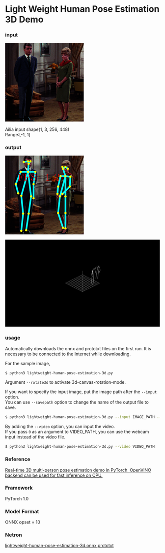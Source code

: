 # Light Weight Human Pose Estimation 3D Demo

### input

![input_image](input.png)

Ailia input shape(1, 3,	256, 448)  
Range:[-1, 1]

### output

![output_image](ICV_3D_Human_Pose_Estimation_0.png)

![output_3d](Canvas3D_0.png)

### usage
Automatically downloads the onnx and prototxt files on the first run.
It is necessary to be connected to the Internet while downloading.

For the sample image,
``` bash
$ python3 lightweight-human-pose-estimation-3d.py
```

Argument `--rotate3d` to activate 3d-canvas-rotation-mode.  

If you want to specify the input image, put the image path after the `--input` option.  
You can use `--savepath` option to change the name of the output file to save.
```bash
$ python3 lightweight-human-pose-estimation-3d.py --input IMAGE_PATH --savepath SAVE_IMAGE_PATH
```

By adding the `--video` option, you can input the video.   
If you pass `0` as an argument to VIDEO_PATH, you can use the webcam input instead of the video file.
```bash
$ python3 lightweight-human-pose-estimation-3d.py --video VIDEO_PATH
```


### Reference

[Real-time 3D multi-person pose estimation demo in PyTorch. OpenVINO backend can be used for fast inference on CPU.](https://github.com/Daniil-Osokin/lightweight-human-pose-estimation-3d-demo.pytorch)


### Framework
PyTorch 1.0


### Model Format
ONNX opset = 10


### Netron

[lightweight-human-pose-estimation-3d.onnx.prototxt](https://lutzroeder.github.io/netron/?url=https://storage.googleapis.com/ailia-models/lightweight-human-pose-estimation-3d/human-pose-estimation-3d.onnx.prototxt)
